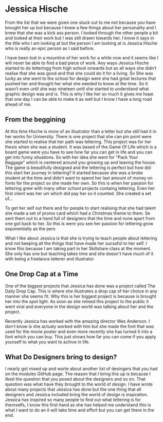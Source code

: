 Jessica Hische
======

From the list that we were given one stuck out to me not because you have brought her up but because I knew a few things about her personality and I knew that she was a kick ass person. I looked through the other people a bit and looked at their work but I was still drawn towards her. I know it says in the title who I am looking at but the person I am looking at is Jessica Hische who is really an epic person as I said before. 

I have been lost in a mountine of her work for a while now and it seems like I will never be able to find a bad piece of work. Any ways Jessica Hische started to do letteringg from high school onwards but as all ways she didn’t realise that she was good and that she could do it for a living. So She was lucky as she went to the school for design were she had great lectures that pushed her and thought her what she needed to know at the time. So it wasn’t even until she was nineteen until she started to understand what graphic design was and is. This is why I like her so much it gives me hope that one day I can be able to make it as well but I know I have a long road ahead of me. 


From the beggining
------------------

At this time Hische is more of an illustrator than a letter but she still had it in her works for University. There is one project that she can pin point were she started to realise that her path was lettering. This project was for her thesis when she was a student. It was based of the Game Of Life which is a board game were you have to see how far you can get in life and you can get into funny situations. So with her idea she went for "Pack Your Baggage" which is centered around you growing up and leaving the house. The game is beautifully designed and the lettering is perfect but how did this start her journey in lettering? It started because she was a broke student at the time and didn't want to spend her last amount of money on fonts for the project so she made her own. So this is when her passion for lettering grew with many other school projects containg lettering. Even her first client was her uni which did pay her so it counted. She created a set of...

To get her self out there and for people to start realising that she had talent she made a set of promo card which had a Christmas theme to them. Se sent them out to a hand full of designers that the time and none apart from one got back to her. So this is were you see her passion for lettering grow exponentially as the pers

What I like about Jessica is that she is trying to teach people about lettering and not keeping all the things that have made her sucssful to her self. I know this because I am taking part in her Skillshare class at the moment. She only has one but teaching takes time and she doesn't have much of it with being a freelance letterer and illustrator 


One Drop Cap at a Time
----------------------

One of the biggest projects that Jessica has done was a project called The Daily Drop Cap. This is where she illustrates a drop cap of her choice in any manner she seems fit. Why this is her biggest project is because is brought her into the spot light. As soon as she relised this project to the public it went viral and everyone in the design world was talking about her and the project.


Recently Jessica has worked with the amazing director Wes Anderson. I don't know is she actualy worked with him but she made the font that was used for the movie poster and even more recently she has turned it into a font which you can buy. This just shows how far you can come if you apply yourself to what you want to achive in life.



What Do Designers bring to design?
---------------------------------

I nearly got mixed up and worte about another list of desingers that you had on the modules GitHub page. The reason that I bring this up is because I liked the question that you posed about the designers and so on. That question was what have they brought to the world of design. I have wrote about many projects that Jessica has done but the one thing that all designers and Jessica included bring the world of design is inspiration. Jessica has inspired so many people to find out what lettering is for themselfs, I know this first hand as she has helped me understand this is what I want to do an it will take time and effort but you can get there in the end. 